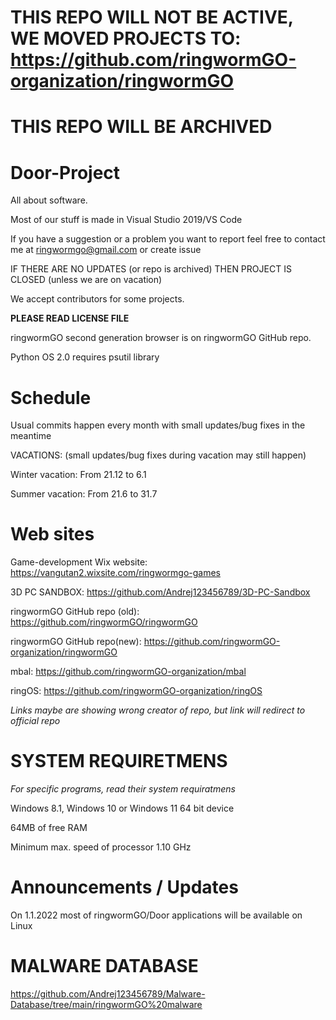# THIS REPO WILL NOT BE ACTIVE, WE MOVED PROJECTS TO: https://github.com/ringwormGO-organization/ringwormGO

# THIS REPO WILL BE ARCHIVED

# Door-Project
All about software.

Most of our stuff is made in Visual Studio 2019/VS Code

If you have a suggestion or a problem you want to report feel free to contact me at ringwormgo@gmail.com or create issue

IF THERE ARE NO UPDATES (or repo is archived) THEN PROJECT IS CLOSED (unless we are on vacation)

We accept contributors for some projects.

**PLEASE READ LICENSE FILE**

ringwormGO second generation browser is on ringwormGO GitHub repo.

Python OS 2.0 requires psutil library

# Schedule
Usual commits happen every month with small updates/bug fixes in the meantime

VACATIONS: (small updates/bug fixes during vacation may still happen)

Winter vacation: From 21.12 to 6.1

Summer vacation: From 21.6 to 31.7

# Web sites
Game-development Wix website: https://vangutan2.wixsite.com/ringwormgo-games

3D PC SANDBOX: https://github.com/Andrej123456789/3D-PC-Sandbox

ringwormGO GitHub repo (old): https://github.com/ringwormGO/ringwormGO

ringwormGO GitHub repo(new): https://github.com/ringwormGO-organization/ringwormGO

mbal: https://github.com/ringwormGO-organization/mbal

ringOS: https://github.com/ringwormGO-organization/ringOS

*Links maybe are showing wrong creator of repo, but link will redirect to official repo*

# SYSTEM REQUIRETMENS
*For specific programs, read their system requiratmens*

Windows 8.1, Windows 10 or Windows 11 64 bit device

64MB of free RAM

Minimum max. speed of processor 1.10 GHz   

# Announcements / Updates
On 1.1.2022 most of ringwormGO/Door applications will be available on Linux

# MALWARE DATABASE
https://github.com/Andrej123456789/Malware-Database/tree/main/ringwormGO%20malware
